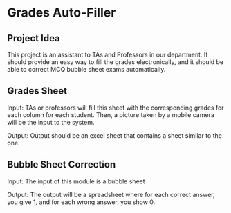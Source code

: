 # Grades Auto-Filler

## Project Idea

This project is an assistant to TAs and Professors in our department. It should provide an easy way to fill the grades electronically, and it should be able to correct MCQ bubble sheet exams automatically. 

## Grades Sheet
Input: TAs or professors will fill this sheet with the corresponding grades for each column for each student. Then, a picture taken by a mobile camera will be the input to the system.

Output: Output should be an excel sheet that contains a sheet similar to the one.


## Bubble Sheet Correction
Input: The input of this module is a bubble sheet 

Output: The output will be a spreadsheet where for each correct answer, you give 1, and for each wrong answer, you show 0. 
